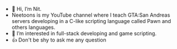 - 👋 Hi, I’m Nit.
- Neetoons is my YouTube channel where I teach GTA:San Andreas servers developing in a C-like scripting language called Pawn and others languages.
- 👀 I’m interested in full-stack developing and game scripting.
- 👍 Don't be shy to ask me any question 
